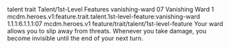<ability>
  <metadata>
    <class>talent</class>
    <feature_type>trait</feature_type>
    <file_dpath>Talent/1st-Level Features</file_dpath>
    <item_id>vanishing-ward</item_id>
    <item_index>07</item_index>
    <item_name>Vanishing Ward</item_name>
    <level>1</level>
    <scc>mcdm.heroes.v1:feature.trait.talent.1st-level-feature:vanishing-ward</scc>
    <scdc>1.1.1:6.1.1.1:07</scdc>
    <source>mcdm.heroes.v1</source>
    <type>feature/trait/talent/1st-level-feature</type>
  </metadata>
  <effects>
    <effect type="mundane">Your ward allows you to slip away from threats. Whenever you take damage, you become invisible until the end of your next turn.</effect>
  </effects>
</ability>
